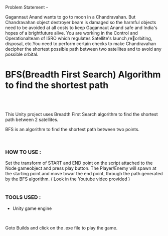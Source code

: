 Problem Statement - 

Gagannaut Anand wants to go to moon in a Chandravahan. But Chandravahan object destroyer beam is damaged so the harmful objects need to be avoided at all costs to keep Gagannaut Anand safe and India's hopes of a brightfuture alive. You are working in the Control and Operationalteam of ISRO which regulates Satellite's launch,reorbiting, disposal, etc.You need to perform certain checks to make Chandravahan decipher the shortest possible path between two satellites and to avoid any possible orbital.
# BFS(Breadth First Search) Algorithm to find the shortest path

<br/><br/>


This Unity project uses  Breadth First Search algorithm to find the shortest path between 2 satellites.

BFS is an algorithm to find the shortest path between two points. 

<br/>

### HOW TO USE :
Set the transform of START and END point on the script attached to the Node gameobject and press play button. The Player/Enemy will spawn at the starting point and move towar the end point, through the path generated by the BFS algorithm. ( Look in the Youtube video provided ) <br/>
<br/>

### TOOLS USED :
* Unity game engine<br/>

<br/>




Goto Builds and click on the .exe file to play the game.
